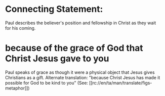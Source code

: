 # Connecting Statement:

Paul describes the believer's position and fellowship in Christ as they wait for his coming.

# because of the grace of God that Christ Jesus gave to you

Paul speaks of grace as though it were a physical object that Jesus gives Christians as a gift. Alternate translation: "because Christ Jesus has made it possible for God to be kind to you" (See: [[rc://en/ta/man/translate/figs-metaphor]])

